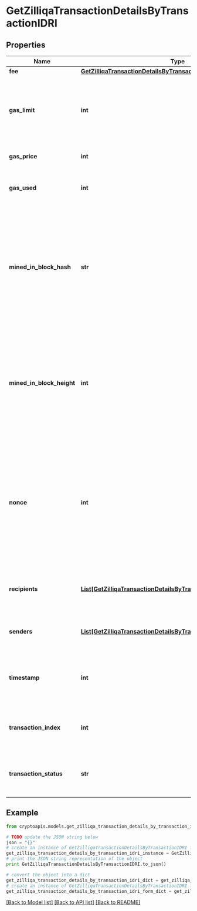 # GetZilliqaTransactionDetailsByTransactionIDRI


## Properties
Name | Type | Description | Notes
------------ | ------------- | ------------- | -------------
**fee** | [**GetZilliqaTransactionDetailsByTransactionIDRIFee**](GetZilliqaTransactionDetailsByTransactionIDRIFee.md) |  | 
**gas_limit** | **int** | Represents the maximum amount of gas allowed in the block in order to determine how many transactions it can fit. | 
**gas_price** | **int** | Defines the price of the gas. | 
**gas_used** | **int** | Defines how much of the gas for the block has been used. | 
**mined_in_block_hash** | **str** | Represents the hash of the block, which is its unique identifier. It represents a cryptographic digital fingerprint made by hashing the block header twice through the SHA256 algorithm. | 
**mined_in_block_height** | **int** | Represents the number of blocks in the blockchain preceding this specific block. Block numbers have no gaps. A blockchain usually starts with block 0 called the \&quot;Genesis block\&quot;. | 
**nonce** | **int** | Represents the sequential running number for an address, starting from 0 for the first transaction. E.g., if the nonce of a transaction is 10, it would be the 11th transaction sent from the sender&#39;s address. | 
**recipients** | [**List[GetZilliqaTransactionDetailsByTransactionIDRIRecipientsInner]**](GetZilliqaTransactionDetailsByTransactionIDRIRecipientsInner.md) | Represents an object of addresses that receive the transactions. | 
**senders** | [**List[GetZilliqaTransactionDetailsByTransactionIDRISendersInner]**](GetZilliqaTransactionDetailsByTransactionIDRISendersInner.md) | Represents an object of addresses that provide the funds. | 
**timestamp** | **int** | Defines the exact date/time when this block was mined in Unix Timestamp. | 
**transaction_index** | **int** | Defines the numeric representation of the transaction index. | 
**transaction_status** | **str** | Defines the status of the transaction, whether it is e.g. pending or complete. | 

## Example

```python
from cryptoapis.models.get_zilliqa_transaction_details_by_transaction_idri import GetZilliqaTransactionDetailsByTransactionIDRI

# TODO update the JSON string below
json = "{}"
# create an instance of GetZilliqaTransactionDetailsByTransactionIDRI from a JSON string
get_zilliqa_transaction_details_by_transaction_idri_instance = GetZilliqaTransactionDetailsByTransactionIDRI.from_json(json)
# print the JSON string representation of the object
print GetZilliqaTransactionDetailsByTransactionIDRI.to_json()

# convert the object into a dict
get_zilliqa_transaction_details_by_transaction_idri_dict = get_zilliqa_transaction_details_by_transaction_idri_instance.to_dict()
# create an instance of GetZilliqaTransactionDetailsByTransactionIDRI from a dict
get_zilliqa_transaction_details_by_transaction_idri_form_dict = get_zilliqa_transaction_details_by_transaction_idri.from_dict(get_zilliqa_transaction_details_by_transaction_idri_dict)
```
[[Back to Model list]](../README.md#documentation-for-models) [[Back to API list]](../README.md#documentation-for-api-endpoints) [[Back to README]](../README.md)



